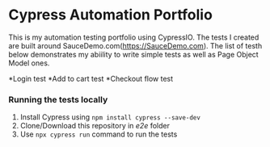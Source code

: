 # Cypress Automation Portfolio

This is my automation testing portfolio using CypressIO. The tests I created are built around SauceDemo.com(https://SauceDemo.com). The list of testh below demonstrates my abiility to write simple tests as well as Page Object Model ones.

*Login test
*Add to cart test
*Checkout flow test

### Running the tests locally
1. Install Cypress using ```npm install cypress --save-dev```
2. Clone/Download this repository in *e2e* folder
3. Use ```npx cypress run``` command to run the tests

